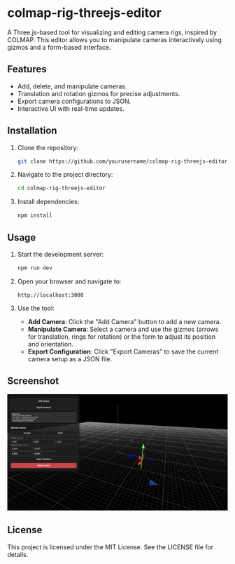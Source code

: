 # colmap-rig-threejs-editor

A Three.js-based tool for visualizing and editing camera rigs, inspired by COLMAP. This editor allows you to manipulate cameras interactively using gizmos and a form-based interface.

## Features
- Add, delete, and manipulate cameras.
- Translation and rotation gizmos for precise adjustments.
- Export camera configurations to JSON.
- Interactive UI with real-time updates.

## Installation

1. Clone the repository:
   ```bash
   git clone https://github.com/yourusername/colmap-rig-threejs-editor.git
   ```

2. Navigate to the project directory:
   ```bash
   cd colmap-rig-threejs-editor
   ```

3. Install dependencies:
   ```bash
   npm install
   ```

## Usage

1. Start the development server:
   ```bash
   npm run dev
   ```

2. Open your browser and navigate to:
   ```
   http://localhost:3000
   ```

3. Use the tool:
   - **Add Camera**: Click the "Add Camera" button to add a new camera.
   - **Manipulate Camera**: Select a camera and use the gizmos (arrows for translation, rings for rotation) or the form to adjust its position and orientation.
   - **Export Configuration**: Click "Export Cameras" to save the current camera setup as a JSON file.

## Screenshot

![Screenshot](screenshot.png)

## License

This project is licensed under the MIT License. See the LICENSE file for details.

